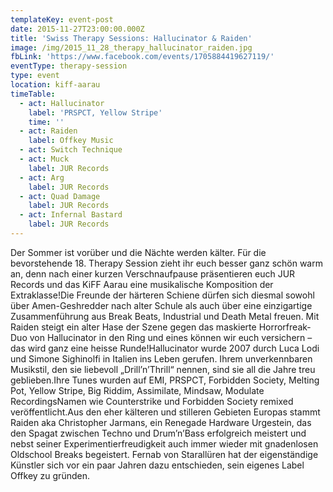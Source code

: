 ```yaml
---
templateKey: event-post
date: 2015-11-27T23:00:00.000Z
title: 'Swiss Therapy Sessions: Hallucinator & Raiden'
image: /img/2015_11_28_therapy_hallucinator_raiden.jpg
fbLink: 'https://www.facebook.com/events/1705884419627119/'
eventType: therapy-session
type: event
location: kiff-aarau
timeTable:
  - act: Hallucinator
    label: 'PRSPCT, Yellow Stripe'
    time: ''
  - act: Raiden
    label: Offkey Music
  - act: Switch Technique
  - act: Muck
    label: JUR Records
  - act: Arg
    label: JUR Records
  - act: Quad Damage
    label: JUR Records
  - act: Infernal Bastard
    label: JUR Records
---
```


Der Sommer ist vorüber und die Nächte werden kälter. Für die bevorstehende 18. Therapy Session zieht ihr euch besser ganz schön warm an, denn nach einer kurzen Verschnaufpause präsentieren euch JUR Records und das KiFF Aarau eine musikalische Komposition der Extraklasse!Die Freunde der härteren Schiene dürfen sich diesmal sowohl über Amen-Geshredder nach alter Schule als auch über eine einzigartige Zusammenführung aus Break Beats, Industrial und Death Metal freuen. Mit Raiden steigt ein alter Hase der Szene gegen das maskierte Horrorfreak-Duo von Hallucinator in den Ring und eines können wir euch versichern – das wird ganz eine heisse Runde!Hallucinator wurde 2007 durch Luca Lodi und Simone Sighinolfi in Italien ins Leben gerufen. Ihrem unverkennbaren Musikstil, den sie liebevoll „Drill’n’Thrill“ nennen, sind sie all die Jahre treu geblieben.Ihre Tunes wurden auf EMI, PRSPCT, Forbidden Society, Melting Pot, Yellow Stripe, Big Riddim, Assimilate, Mindsaw, Modulate RecordingsNamen wie Counterstrike und Forbidden Society remixed veröffentlicht.Aus den eher kälteren und stilleren Gebieten Europas stammt Raiden aka Christopher Jarmans, ein Renegade Hardware Urgestein, das den Spagat zwischen Techno und Drum’n’Bass erfolgreich meistert und nebst seiner Experimentierfreudigkeit auch immer wieder mit gnadenlosen Oldschool Breaks begeistert. Fernab von Starallüren hat der eigenständige Künstler sich vor ein paar Jahren dazu entschieden, sein eigenes Label Offkey zu gründen.
